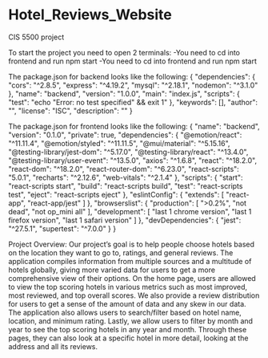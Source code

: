 # Hotel_Reviews_Website
CIS 5500 project

To start the project you need to open 2 terminals:
-You need to cd into frontend and run npm start
-You need to cd into frontend and run npm start

The package.json for backend looks like the following:
{
  "dependencies": {
    "cors": "^2.8.5",
    "express": "^4.19.2",
    "mysql": "^2.18.1",
    "nodemon": "^3.1.0"
  },
  "name": "backend",
  "version": "1.0.0",
  "main": "index.js",
  "scripts": {
    "test": "echo \"Error: no test specified\" && exit 1"
  },
  "keywords": [],
  "author": "",
  "license": "ISC",
  "description": ""
}


The package.json for frontend looks like the following:
{
  "name": "backend",
  "version": "0.1.0",
  "private": true,
  "dependencies": {
    "@emotion/react": "^11.11.4",
    "@emotion/styled": "^11.11.5",
    "@mui/material": "^5.15.16",
    "@testing-library/jest-dom": "^5.17.0",
    "@testing-library/react": "^13.4.0",
    "@testing-library/user-event": "^13.5.0",
    "axios": "^1.6.8",
    "react": "^18.2.0",
    "react-dom": "^18.2.0",
    "react-router-dom": "^6.23.0",
    "react-scripts": "5.0.1",
    "recharts": "^2.12.6",
    "web-vitals": "^2.1.4"
  },
  "scripts": {
    "start": "react-scripts start",
    "build": "react-scripts build",
    "test": "react-scripts test",
    "eject": "react-scripts eject"
  },
  "eslintConfig": {
    "extends": [
      "react-app",
      "react-app/jest"
    ]
  },
  "browserslist": {
    "production": [
      ">0.2%",
      "not dead",
      "not op_mini all"
    ],
    "development": [
      "last 1 chrome version",
      "last 1 firefox version",
      "last 1 safari version"
    ]
  },
  "devDependencies": {
    "jest": "^27.5.1",
    "supertest": "^7.0.0"
  }
}


Project Overview:
Our project’s goal is to help people choose hotels based on the location they want to go to, ratings, and general reviews. The application compiles information from multiple sources and a multitude of hotels globally, giving more varied data for users to get a more comprehensive view of their options. On the home page, users are allowed to view the top scoring hotels in various metrics such as most improved, most reviewed, and top overall scores. We also provide a review distribution for users to get a sense of the amount of data and any skew in our data. The application also allows users to search/filter based on hotel name, location, and minimum rating. Lastly, we allow users to filter by month and year to see the top scoring hotels in any year and month. Through these pages, they can also look at a specific hotel in more detail, looking at the address and all its reviews.

